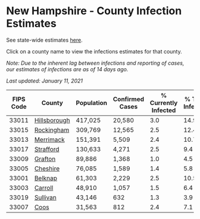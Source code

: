 # New Hampshire - County Infection Estimates

See state-wide estimates [here](/infections/us-nh).

Click on a county name to view the infections estimates for that county.

*Note: Due to the inherent lag between infections and reporting of cases, our estimates of infections are as of 14 days ago.*

*Last updated: January 11, 2021*

|   FIPS Code |                       County |   Population |   Confirmed Cases |   % Currently Infected |   % Total Infected |
|-------------|------------------------------|--------------|-------------------|------------------------|--------------------|
|       33011 | [Hillsborough](hillsborough) |      417,025 |            20,580 |                    3.0 |               14.9 |
|       33015 |     [Rockingham](rockingham) |      309,769 |            12,565 |                    2.5 |               12.4 |
|       33013 |       [Merrimack](merrimack) |      151,391 |             5,509 |                    2.4 |               10.7 |
|       33017 |       [Strafford](strafford) |      130,633 |             4,271 |                    2.5 |                9.4 |
|       33009 |           [Grafton](grafton) |       89,886 |             1,368 |                    1.0 |                4.5 |
|       33005 |         [Cheshire](cheshire) |       76,085 |             1,589 |                    1.4 |                5.8 |
|       33001 |           [Belknap](belknap) |       61,303 |             2,229 |                    2.5 |               10.5 |
|       33003 |           [Carroll](carroll) |       48,910 |             1,057 |                    1.5 |                6.4 |
|       33019 |         [Sullivan](sullivan) |       43,146 |               632 |                    1.3 |                3.9 |
|       33007 |                 [Coos](coos) |       31,563 |               812 |                    2.4 |                7.1 |